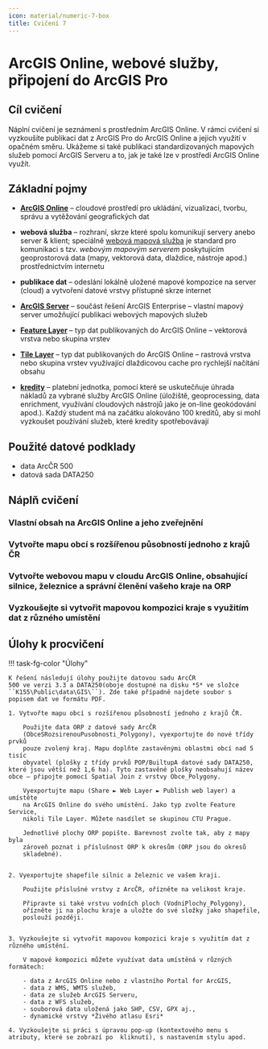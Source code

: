 ```yaml
---
icon: material/numeric-7-box
title: Cvičení 7
---
```


# ArcGIS Online, webové služby, připojení do ArcGIS Pro

## Cíl cvičení

Náplní cvičení je seznámení s prostředním ArcGIS Online. V rámci cvičení si vyzkoušíte publikaci dat z ArcGIS Pro do ArcGIS Online a jejich využití v opačném směru. Ukážeme si také publikaci standardizovaných mapových služeb pomocí ArcGIS Serveru a to, jak je také lze v prostředí ArcGIS Online využít.

## Základní pojmy

- [**ArcGIS Online**](https://doc.arcgis.com/en/arcgis-online/get-started/get-started.htm) – cloudové prostředí pro ukládání, vizualizaci, tvorbu, správu a vytěžování geografických dat

- **webová služba** – rozhraní, skrze které spolu komunikují servery anebo server & klient; speciálně [webová mapová služba](https://mediaspace.esri.com/media/t/1_05edhhbq) je standard pro komunikaci s tzv. *webovým mapovým serverem* poskytujícím geoprostorová data (mapy, vektorová data, dlaždice, nástroje apod.) prostřednictvím internetu

- **publikace dat** – odeslání lokálně uložené mapové kompozice na server (cloud) a vytvoření datové vrstvy přístupné skrze internet

- [**ArcGIS Server**](https://www.esri.com/en-us/arcgis/products/arcgis-enterprise/overview) – součást řešení ArcGIS Enterprise – vlastní mapový server umožňující publikaci webových mapových služeb

- [**Feature Layer**](https://mediaspace.esri.com/media/t/1_ids5c2qs) – typ dat publikovaných do ArcGIS Online – vektorová vrstva nebo skupina vrstev

- [**Tile Layer**](https://www.esri.com/arcgis-blog/products/sharing-collaboration/sharing-collaboration/best-practices-for-using-tile-layers/) – typ dat publikovaných do ArcGIS Online – rastrová vrstva nebo skupina vrstev využívající dlaždicovou cache pro rychlejší načítání obsahu

- [**kredity**](https://www.esri.com/en-us/arcgis/products/credits/overview) – platební jednotka, pomocí které se uskutečňuje úhrada nákladů za vybrané služby ArcGIS Online (úložiště, geoprocessing, data enrichment, využívání cloudových nástrojů jako je on-line geokódování apod.). Každý student má na začátku alokováno 100 kreditů, aby si mohl vyzkoušet používání služeb, které kredity spotřebovávají

## Použité datové podklady

- data ArcČR 500
- datová sada DATA250 

## Náplň cvičení

### **Vlastní obsah na ArcGIS Online a jeho zveřejnění**

### Vytvořte mapu obcí s rozšířenou působností jednoho z krajů ČR


### Vytvořte webovou mapu v cloudu ArcGIS Online, obsahující silnice, železnice a správní členění vašeho kraje na ORP

### Vyzkoušejte si vytvořit mapovou kompozici kraje s využitím dat z různého umístění



## Úlohy k procvičení

!!! task-fg-color "Úlohy"

    K řešení následují úlohy použijte datovou sadu ArcČR
    500 ve verzi 3.3 a DATA250(oboje dostupné na disku *S* ve složce
    ``K155\Public\data\GIS\``). Zde také případně najdete soubor s
    popisem dat ve formátu PDF. 
    
    1. Vytvořte mapu obcí s rozšířenou působností jednoho z krajů ČR.

        Použijte data ORP z datové sady ArcČR
        (ObceSRozsirenouPusobnosti_Polygony), vyexportujte do nové třídy prvků
        pouze zvolený kraj. Mapu doplňte zastavěnými oblastmi obcí nad 5 tisíc
        obyvatel (plošky z třídy prvků POP/BuiltupA datové sady DATA250, které jsou větší než 1,6 ha). Tyto zastavěné plošky neobsahují název obce – připojte pomocí Spatial Join z vrstvy Obce_Polygony.

        Vyexportujte mapu (Share ► Web Layer ► Publish web layer) a umístěte
        na ArcGIS Online do svého umístění. Jako typ zvolte Feature Service,
        nikoli Tile Layer. Můžete nasdílet se skupinou CTU Prague.

        Jednotlivé plochy ORP popište. Barevnost zvolte tak, aby z mapy byla
        zároveň poznat i příslušnost ORP k okresům (ORP jsou do okresů
        skladebné).


    2. Vyexportujte shapefile silnic a železnic ve vašem kraji.

        Použijte příslušné vrstvy z ArcČR, ořízněte na velikost kraje.

        Připravte si také vrstvu vodních ploch (VodniPlochy_Polygony),
        ořízněte ji na plochu kraje a uložte do své složky jako shapefile,
        poslouží později.


    3. Vyzkoušejte si vytvořit mapovou kompozici kraje s využitím dat z různého umístění.

        V mapové kompozici můžete využívat data umístěná v různých formátech:

        - data z ArcGIS Online nebo z vlastního Portal for ArcGIS,
        - data z WMS, WMTS služeb,
        - data ze služeb ArcGIS Serveru,
        - data z WFS služeb,
        - souborová data uložená jako SHP, CSV, GPX aj.,
        - dynamické vrstvy *Živého atlasu Esri*

    4. Vyzkoušejte si práci s úpravou pop-up (kontextového menu s atributy, které se zobrazí po  kliknutí), s nastavením stylu apod.
